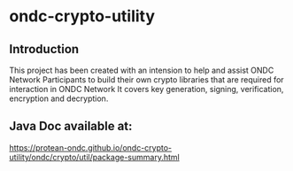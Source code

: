 # ondc-crypto-utility
## Introduction
This project has been created with an intension to help and assist ONDC Network Participants to build their own crypto libraries that are required for interaction in ONDC Network
It covers key generation, signing, verification, encryption and decryption.

## Java Doc available at:
https://protean-ondc.github.io/ondc-crypto-utility/ondc/crypto/util/package-summary.html
